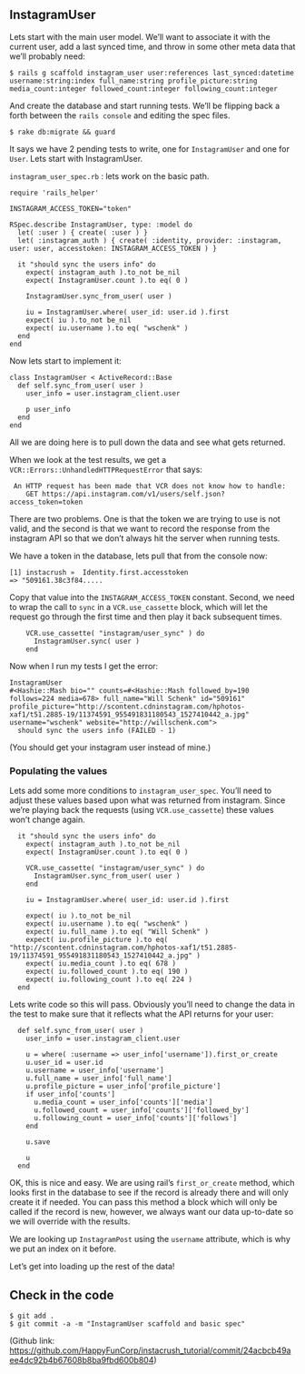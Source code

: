 ## InstagramUser

Lets start with the main user model.  We’ll want to associate it with the current user, add a last synced time, and throw in some other meta data that we’ll probably need:

```
$ rails g scaffold instagram_user user:references last_synced:datetime username:string:index full_name:string profile_picture:string media_count:integer followed_count:integer following_count:integer
```

And create the database and start running tests.  We’ll be flipping back a forth between the `rails console` and editing the spec files.

```
$ rake db:migrate && guard
```

It says we have 2 pending tests to write, one for `InstagramUser` and one for `User`.  Lets start with InstagramUser.

`instagram_user_spec.rb` : lets work on the basic path.

```
require 'rails_helper'

INSTAGRAM_ACCESS_TOKEN="token"

RSpec.describe InstagramUser, type: :model do
  let( :user ) { create( :user ) }
  let( :instagram_auth ) { create( :identity, provider: :instagram, user: user, accesstoken: INSTAGRAM_ACCESS_TOKEN ) }

  it "should sync the users info" do
    expect( instagram_auth ).to_not be_nil
    expect( InstagramUser.count ).to eq( 0 )

    InstagramUser.sync_from_user( user )

    iu = InstagramUser.where( user_id: user.id ).first
    expect( iu ).to_not be_nil
    expect( iu.username ).to eq( "wschenk" )
  end
end

```

Now lets start to implement it:

```
class InstagramUser < ActiveRecord::Base
  def self.sync_from_user( user )
    user_info = user.instagram_client.user

    p user_info
  end
end
```

All we are doing here is to pull down the data and see what gets returned.

When we look at the test results, we get a `VCR::Errors::UnhandledHTTPRequestError` that says:

```
 An HTTP request has been made that VCR does not know how to handle:
    GET https://api.instagram.com/v1/users/self.json?access_token=token
```

There are two problems.  One is that the token we are trying to use is not valid, and the second is that we want to record the response from the instagram API so that we don’t always hit the server when running tests.

We have a token in the database, lets pull that from the console now:

```
[1] instacrush »  Identity.first.accesstoken
=> "509161.38c3f84.....
```

Copy that value into the `INSTAGRAM_ACCESS_TOKEN` constant.  Second, we need to wrap the call to `sync` in a `VCR.use_cassette` block, which will let the request go through the first time and then play it back subsequent times.

```
    VCR.use_cassette( "instagram/user_sync" ) do
      InstagramUser.sync( user )
    end
```


Now when I run my tests I get the error:

```
InstagramUser
#<Hashie::Mash bio="" counts=#<Hashie::Mash followed_by=190 follows=224 media=678> full_name="Will Schenk" id="509161" profile_picture="http://scontent.cdninstagram.com/hphotos-xaf1/t51.2885-19/11374591_955491831180543_1527410442_a.jpg" username="wschenk" website="http://willschenk.com">
  should sync the users info (FAILED - 1)
```

(You should get your instagram user instead of mine.)

### Populating the values

Lets add some more conditions to `instagram_user_spec`.  You’ll need to adjust these values based upon what was returned from instagram.  Since we’re playing back the requests (using `VCR.use_cassette`) these values won’t change again.

```
  it "should sync the users info" do
    expect( instagram_auth ).to_not be_nil
    expect( InstagramUser.count ).to eq( 0 )

    VCR.use_cassette( "instagram/user_sync" ) do
      InstagramUser.sync_from_user( user )
    end

    iu = InstagramUser.where( user_id: user.id ).first

    expect( iu ).to_not be_nil
    expect( iu.username ).to eq( "wschenk" )
    expect( iu.full_name ).to eq( "Will Schenk" )
    expect( iu.profile_picture ).to eq( "http://scontent.cdninstagram.com/hphotos-xaf1/t51.2885-19/11374591_955491831180543_1527410442_a.jpg" )
    expect( iu.media_count ).to eq( 678 )
    expect( iu.followed_count ).to eq( 190 )
    expect( iu.following_count ).to eq( 224 )
  end
```

Lets write code so this will pass.  Obviously you’ll need to change the data in the test to make sure that it reflects what the API returns for your user:

```
  def self.sync_from_user( user )
    user_info = user.instagram_client.user

    u = where( :username => user_info['username']).first_or_create
    u.user_id = user.id
    u.username = user_info['username']
    u.full_name = user_info['full_name']
    u.profile_picture = user_info['profile_picture']
    if user_info['counts']
      u.media_count = user_info['counts']['media']
      u.followed_count = user_info['counts']['followed_by']
      u.following_count = user_info['counts']['follows']
    end
    
    u.save

    u
  end
```

OK, this is nice and easy.  We are using rail’s `first_or_create` method, which looks first in the database to see if the record is already there and will only create it if needed.  You can pass this method a block which will only be called if the record is new, however, we always want our data up-to-date so we will override with the results.

We are looking up `InstagramPost` using the `username` attribute, which is why we put an index on it before.

Let’s get into loading up the rest of the data!

## Check in the code

```
$ git add .
$ git commit -a -m "InstagramUser scaffold and basic spec"
```

(Github link: https://github.com/HappyFunCorp/instacrush_tutorial/commit/24acbcb49aee4dc92b4b67608b8ba9fbd600b804)